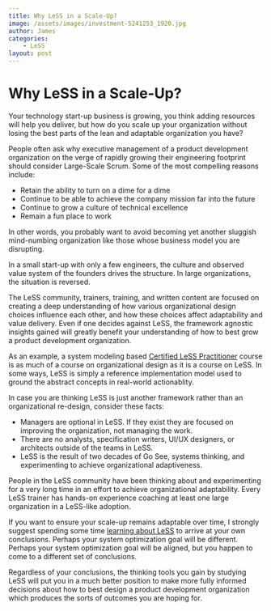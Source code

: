 ```yaml
---
title: Why LeSS in a Scale-Up?
image: /assets/images/investment-5241253_1920.jpg
author: James
categories:
    - LeSS
layout: post
---
```


# Why LeSS in a Scale-Up?

Your technology start-up business is growing, you think adding resources will help you deliver, but how do you scale up your organization without losing the best parts of the lean and adaptable organization you have?

People often ask why executive management of a product development organization on the verge of rapidly growing their engineering footprint should consider Large-Scale Scrum. Some of the most compelling reasons include:
* Retain the ability to turn on a dime for a dime
* Continue to be able to achieve the company mission far into the future
* Continue to grow a culture of technical excellence
* Remain a fun place to work

In other words, you probably want to avoid becoming yet another sluggish mind-numbing organization like those whose business model you are disrupting.

In a small start-up with only a few engineers, the culture and observed value system of the founders drives the structure. In large organizations, the situation is reversed.

The LeSS community, trainers, training, and written content are focused on creating a deep understanding of how various organizational design choices influence each other, and how these choices affect adaptability and value delivery. Even if one decides against LeSS, the framework agnostic insights gained will greatly benefit your understanding of how to best grow a product development organization.

As an example, a system modeling based [Certified LeSS Practitioner]({{site.baseurl}}/clp/global/) course is as much of a course on organizational design as it is a course on LeSS. In some ways, LeSS is simply a reference implementation model used to ground the abstract concepts in real-world actionablity.

In case you are thinking LeSS is just another framework rather than an organizational re-design, consider these facts:

* Managers are optional in LeSS. If they exist they are focused on improving the organization, not managing the work.
* There are no analysts, specification writers, UI/UX designers, or architects outside of the teams in LeSS.
* LeSS is the result of two decades of Go See, systems thinking, and experimenting to achieve organizational adaptiveness.

People in the LeSS community have been thinking about and experimenting for a very long time in an effort to achieve organizational adaptability. Every LeSS trainer has hands-on experience coaching at least one large organization in a LeSS-like adoption.

If you want to ensure your scale-up remains adaptable over time, I strongly suggest spending some time [learning about LeSS]({{site.baseurl}}/blog/learning-about-less/) to arrive at your own conclusions. Perhaps your system optimization goal will be different. Perhaps your system optimization goal will be aligned, but you happen to come to a different set of conclusions. 

Regardless of your conclusions, the thinking tools you gain by studying LeSS will put you in a much better position to make more fully informed decisions about how to best design a product development organization which produces the sorts of outcomes you are hoping for.




